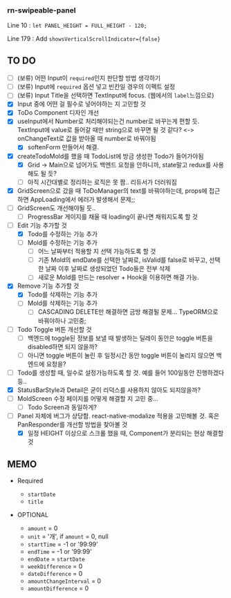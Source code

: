 ### rn-swipeable-panel

Line 10 : `let PANEL_HEIGHT = FULL_HEIGHT - 120;`

Line 179 : Add `showsVerticalScrollIndicator={false}`

## TO DO

- [ ] (보류) 어떤 Input이 `required`인지 판단할 방법 생각하기
- [ ] (보류) Input에 `required` 옵션 넣고 빈칸일 경우의 이펙트 설정
- [ ] (보류) Input Title을 선택하면 TextInput에 focus. (웹에서의 `label`느낌으로)
- [x] Input 중에 어떤 걸 필수로 넣어야하는 지 고민할 것
- [x] ToDo Component 디자인 개선
- [x] useInput에서 Number로 처리해야되는건 number로 바꾸는게 편할 듯. TextInput에 value로 들어갈 때만 string으로 바꾸면 될 것 같다? <-> onChangeText로 값을 받아올 때 number로 바꿔야됨
  - [x] softenForm 만들어서 해결.
- [x] createTodoMold를 했을 때 TodoList에 방금 생성한 Todo가 들어가야됨
  - [x] Grid -> Main으로 넘어가도 백엔드 요청을 안하니까, state말고 redux를 사용해도 될 듯?
  - [ ] 아직 시간대별로 정리하는 로직은 못 짬.. 리듀서가 더러워짐
- [x] GridScreen으로 갔을 때 ToDoManager의 text를 바꿔야하는데, props에 접근하면 AppLoading에서 에러가 발생해서 문제;;
- [ ] GridScreen도 개선해야될 듯..
  - [ ] ProgressBar 게이지를 채울 때 loading이 끝나면 채워지도록 할 것
- [ ] Edit 기능 추가할 것
  - [x] Todo를 수정하는 가능 추가
  - [ ] Mold를 수정하는 기능 추가
    - [ ] 어느 날짜부터 적용할 지 선택 가능하도록 할 것
    - [ ] 기존 Mold의 endDate를 선택한 날짜로, isValid를 false로 바꾸고, 선택한 날짜 이후 날짜로 생성되었던 Todo들은 전부 삭제
    - [ ] 새로운 Mold를 만드는 resolver + Hook을 이용하면 해결 가능.
- [x] Remove 기능 추가할 것
  - [x] Todo를 삭제하는 기능 추가
  - [ ] Mold를 삭제하는 기능 추가
    - [ ] CASCADING DELETE만 해결하면 금방 해결될 문제... TypeORM으로 바꿔야하나 고민중;
- [ ] Todo Toggle 버튼 개선할 것
  - [ ] 백엔드에 toggle된 정보를 보낼 때 발생하는 딜레이 동안은 toggle 버튼을 disabled하면 되지 않을까?
  - [ ] 아니면 toggle 버튼이 눌린 후 일정시간 동안 toggle 버튼이 눌리지 않으면 백엔드에 요청을?
- [ ] Todo를 생성할 때, 일수로 설정가능하도록 할 것. 예를 들어 100일동안 진행하겠다 등..
- [x] StatusBarStyle과 Detail은 굳이 리덕스를 사용하지 않아도 되지않을까?
- [ ] MoldScreen 수정 페이지를 어떻게 해결할 지 고민 중...
  - [ ] Todo Screen과 동일하게?

- [ ] Panel 자체에 버그가 상당함. react-native-modalize 적용을 고민해볼 것. 혹은 PanResponder를 개선할 방법을 찾아볼 것
  - [x] 일정 HEIGHT 이상으로 스크롤 했을 때, Component가 분리되는 현상 해결할 것

## MEMO

- Required

  - `startDate`
  - `title`

- OPTIONAL
  - `amount` = 0
  - `unit` = '개', if `amount` = 0, null
  - `startTime` = -1 or '99:99'
  - `endTime` = -1 or '99:99'
  - `endDate` = `startDate`
  - `weekDifference` = 0
  - `dateDifference` = 0
  - `amountChangeInterval` = 0
  - `amountDifference` = 0
